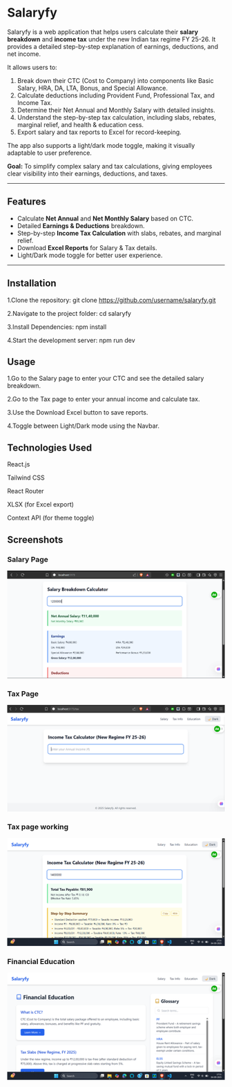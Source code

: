 # Salaryfy

Salaryfy is a web application that helps users calculate their **salary breakdown** and **income tax** under the new Indian tax regime FY 25-26. It provides a detailed step-by-step explanation of earnings, deductions, and net income.

It allows users to:

1. Break down their CTC (Cost to Company) into components like Basic Salary, HRA, DA, LTA, Bonus, and Special Allowance.
2. Calculate deductions including Provident Fund, Professional Tax, and Income Tax.
3. Determine their Net Annual and Monthly Salary with detailed insights.
4. Understand the step-by-step tax calculation, including slabs, rebates, marginal relief, and health & education cess.
5. Export salary and tax reports to Excel for record-keeping.

The app also supports a light/dark mode toggle, making it visually adaptable to user preference.

**Goal:** To simplify complex salary and tax calculations, giving employees clear visibility into their earnings, deductions, and taxes.


---

## **Features**

- Calculate **Net Annual** and **Net Monthly Salary** based on CTC.  
- Detailed **Earnings & Deductions** breakdown.  
- Step-by-step **Income Tax Calculation** with slabs, rebates, and marginal relief.  
- Download **Excel Reports** for Salary & Tax details.  
- Light/Dark mode toggle for better user experience.  

---

## **Installation**

1.Clone the repository: git clone https://github.com/username/salaryfy.git

2.Navigate to the project folder: cd salaryfy

3.Install Dependencies: npm install

4.Start the development server: npm run dev

## **Usage**

1.Go to the Salary page to enter your CTC and see the detailed salary breakdown.

2.Go to the Tax page to enter your annual income and calculate tax.

3.Use the Download Excel button to save reports.

4.Toggle between Light/Dark mode using the Navbar.


## **Technologies Used**

React.js

Tailwind CSS

React Router

XLSX (for Excel export)

Context API (for theme toggle)

## Screenshots

### Salary Page
![Salary Page](src/assets/Salarfy_1_dashboard.png)

### Tax Page
![Tax Page](src/assets/tax_info.png)

### Tax page working
![Tax Page](src/assets/tax_info_working.png)

### Financial Education
![Tax Page](src/assets/financial_education.png)
